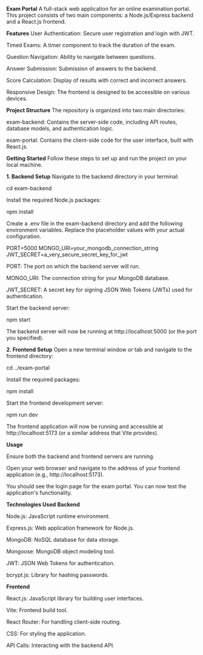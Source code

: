 **Exam Portal**
A full-stack web application for an online examination portal. This project consists of two main components: a Node.js/Express backend and a React.js frontend.



**Features**
User Authentication: Secure user registration and login with JWT.

Timed Exams: A timer component to track the duration of the exam.

Question Navigation: Ability to navigate between questions.

Answer Submission: Submission of answers to the backend.

Score Calculation: Display of results with correct and incorrect answers.

Responsive Design: The frontend is designed to be accessible on various devices.

**Project Structure**
The repository is organized into two main directories:

exam-backend: Contains the server-side code, including API routes, database models, and authentication logic.

exam-portal: Contains the client-side code for the user interface, built with React.js.


**Getting Started**
Follow these steps to set up and run the project on your local machine.

**1. Backend Setup**
Navigate to the backend directory in your terminal:

cd exam-backend

Install the required Node.js packages:

npm install

Create a .env file in the exam-backend directory and add the following environment variables. Replace the placeholder values with your actual configuration.

PORT=5000
MONGO_URI=your_mongodb_connection_string
JWT_SECRET=a_very_secure_secret_key_for_jwt

PORT: The port on which the backend server will run.

MONGO_URI: The connection string for your MongoDB database.

JWT_SECRET: A secret key for signing JSON Web Tokens (JWTs) used for authentication.

Start the backend server:

npm start


The backend server will now be running at http://localhost:5000 (or the port you specified).

**2. Frontend Setup**
Open a new terminal window or tab and navigate to the frontend directory:

cd ../exam-portal

Install the required packages:

npm install


Start the frontend development server:

npm run dev


The frontend application will now be running and accessible at http://localhost:5173 (or a similar address that Vite provides).

**Usage**

Ensure both the backend and frontend servers are running.

Open your web browser and navigate to the address of your frontend application (e.g., http://localhost:5173).

You should see the login page for the exam portal. You can now test the application's functionality.

**Technologies Used**
**Backend**

Node.js: JavaScript runtime environment.

Express.js: Web application framework for Node.js.

MongoDB: NoSQL database for data storage.

Mongoose: MongoDB object modeling tool.

JWT: JSON Web Tokens for authentication.

bcrypt.js: Library for hashing passwords.

**Frontend**

React.js: JavaScript library for building user interfaces.

Vite: Frontend build tool.

React Router: For handling client-side routing.

CSS: For styling the application.

API Calls: Interacting with the backend API.
